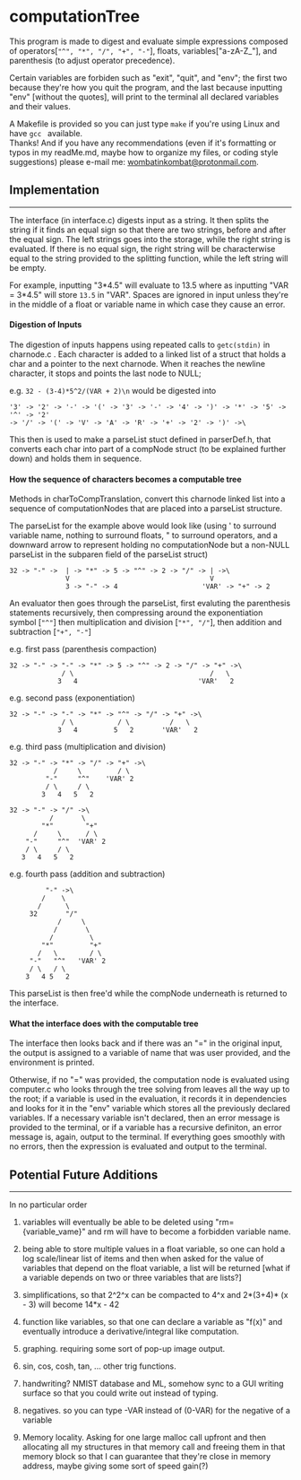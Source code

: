 # computationTree

This program is made to digest and evaluate simple expressions composed
of operators[```"^", "*", "/", "+", "-"```], floats, 
variables["a-zA-Z\_"], and parenthesis (to adjust operator precedence).

Certain variables are forbiden such as "exit", "quit", and "env";
the first two because they're how you quit the program, and the last
because inputting "env" [without the quotes], will print to the terminal
all declared variables and their values.

A Makefile is provided so you can just type ```make``` if you're using Linux and
have ```gcc ``` available.  
Thanks! And if you have any recommendations (even if it's formatting or typos in my readMe.md,
maybe how to organize my files, or coding style suggestions) please e-mail me: 
wombatinkombat@protonmail.com.
## Implementation
---

The interface (in interface.c) digests input as a string. It then splits the string
if it finds an equal sign so that there are two strings, before and after the equal sign.
The left strings goes into the storage, while the right string is evaluated.
If there is no equal sign, the right string will be characterwise equal to the 
string provided to the splitting function, while the left string will be empty.

For example, inputting "3\*4.5" will evaluate to 13.5 where as inputting
"VAR = 3\*4.5" will store ```13.5``` in "VAR". Spaces are ignored in input unless
they're in the middle of a float or variable name in which case they cause an error.

#### Digestion of Inputs

The digestion of inputs happens using repeated calls to ```getc(stdin)``` in
charnode.c . Each character is added to a linked list of a struct that holds
a char and a pointer to the next charnode.
When it reaches the newline character, it stops and points the last node to NULL;

e.g. ```32 - (3-4)*5^2/(VAR + 2)\n``` would be digested into

```
'3' -> '2' -> '-' -> '(' -> '3' -> '-' -> '4' -> ')' -> '*' -> '5' -> '^' -> '2' 
-> '/' -> '(' -> 'V' -> 'A' -> 'R' -> '+' -> '2' -> ')' ->\ 
```

This then is used to make a parseList stuct defined in parserDef.h,
that converts each char into part of a compNode struct (to be explained further 
down) and holds them in sequence.  

#### How the sequence of characters becomes a computable tree

Methods in charToCompTranslation, convert
this charnode linked list into a sequence of computationNodes that are placed
into a parseList structure.

The parseList for the example above would look like (using ' to surround
variable name, nothing to surround floats, " to surround operators, and 
a downward arrow to represent holding no computationNode but a non-NULL parseList in the 
subparen field of the parseList struct)

```
32 -> "-" ->  | -> "*" -> 5 -> "^" -> 2 -> "/" -> | ->\  
              V                                   V  
              3 -> "-" -> 4                     'VAR' -> "+" -> 2

```

An evaluator then goes through the parseList, first evaluting the parenthesis
statements recursively, then compressing around the exponentiation symbol [```"^"```]
then multiplication and division [```"*", "/"```], then addition and subtraction [```"+", "-"```]

e.g. first pass (parenthesis compaction)
```
32 -> "-" -> "-" -> "*" -> 5 -> "^" -> 2 -> "/" -> "+" ->\  
             / \                                  /   \  
            3   4                              'VAR'   2  
```

e.g. second pass (exponentiation)  
```
32 -> "-" -> "-" -> "*" -> "^" -> "/" -> "+" ->\  
             / \           / \          /   \  
            3   4         5   2       'VAR'   2  
```

e.g. third pass (multiplication and division)
```
32 -> "-" -> "*" -> "/" -> "+" ->\  
           /     \         / \  
         "-"     "^"    'VAR' 2  
         / \     / \  
        3   4   5   2  

32 -> "-" -> "/" ->\  
          /       \
        "*"        "+"
      /     \      / \  
    "-"     "^"  'VAR' 2  
    / \     / \  
   3   4   5   2  
```

e.g. fourth pass (addition and subtraction)
```
         "-" ->\  
        /    \  
       /      \  
     32       "/"  
            /     \
           /       \ 
          /         \  
        "*"         "+"  
       /   \        / \  
     "-"   "^"   'VAR' 2  
     / \   / \  
    3   4 5   2  
```

This parseList is then free'd while the compNode underneath is returned to 
the interface. 

#### What the interface does with the computable tree

The interface then looks back and if there was an "=" in the original
input, the output is assigned to a variable of name that was user provided, and the
environment is printed.

Otherwise, if no "=" was provided, the computation node is evaluated using computer.c
who looks through the tree solving from leaves all the way up to the root; if a variable is
used in the evaluation, it records it in dependencies and looks for it in the "env" variable
which stores all the previously declared variables. If a necessary variable isn't declared, then
an error message is provided to the terminal, or if a variable has a recursive definiton,
an error message is, again, output to the terminal. If everything goes smoothly with no errors,
then the expression is evaluated and output to the terminal.

## Potential Future Additions
--- 

In no particular order

1. variables will eventually be able to be deleted using "rm={variable_vame}"
and rm will have to become a forbidden variable name. 

2. being able to store multiple values in a float 
variable, so one can hold a log scale/linear list of items and then when
asked for the value of variables that depend on the float variable, a list 
will be returned [what if a variable depends on two or three variables that are
lists?]

3. simplifications, so that 2^2^x can be compacted to 4^x and 2*(3+4)* (x - 3)
will become 14*x - 42

4. function like variables, so that one can declare a variable as "f(x)" and 
eventually introduce a derivative/integral like computation.

5. graphing. requiring some sort of pop-up image output.

6. sin, cos, cosh, tan, ... other trig functions.

7. handwriting? NMIST database and ML, somehow sync to a GUI writing surface
 so that you could write out instead of typing.

8. negatives. so you can type -VAR instead of (0-VAR) for the negative of a variable

9. Memory locality. Asking for one large malloc call upfront and then allocating all
 my structures in that memory call and freeing them in that memory block so that
 I can guarantee that they're close in memory address, maybe giving some sort of speed 
 gain(?)


